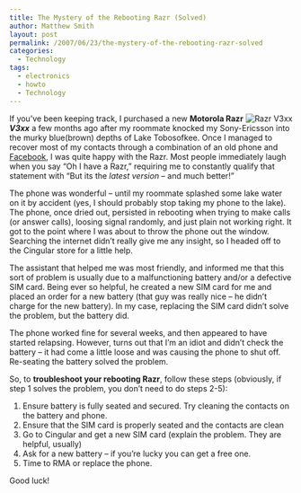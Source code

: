 ```yaml
---
title: The Mystery of the Rebooting Razr (Solved)
author: Matthew Smith
layout: post
permalink: /2007/06/23/the-mystery-of-the-rebooting-razr-solved
categories:
  - Technology
tags:
  - electronics
  - howto
  - Technology
---
```

<img src="http://archive.digivation.net/wp-content/uploads/2007/06/razrv3xx.jpg" alt="Razr V3xx" align="right" />If you&#8217;ve been keeping track, I purchased a new **Motorola Razr *V3xx*** a few months ago after my roommate knocked my Sony-Ericsson into the murky blue(brown) depths of Lake Tobosofkee. Once I managed to recover most of my contacts through a combination of an old phone and [Facebook][1], I was quite happy with the Razr. Most people immediately laugh when you say &#8220;Oh I have a Razr,&#8221; requiring me to constantly qualify that statement with &#8220;But its the *latest version* &#8211; and much better!&#8221;

The phone was wonderful &#8211; until my roommate splashed some lake water on it by accident (yes, I should probably stop taking my phone to the lake). The phone, once dried out, persisted in rebooting when trying to make calls (or answer calls), loosing signal randomly, and just plain not working right. It got to the point where I was about to throw the phone out the window. Searching the internet didn&#8217;t really give me any insight, so I headed off to the Cingular store for a little help.

The assistant that helped me was most friendly, and informed me that this sort of problem is usually due to a malfunctioning battery and/or a defective SIM card. Being ever so helpful, he created a new SIM card for me and placed an order for a new battery (that guy was really nice &#8211; he didn&#8217;t charge for the new battery). In my case, replacing the SIM card didn&#8217;t solve the problem, but the battery did.

The phone worked fine for several weeks, and then appeared to have started relapsing. However, turns out that I&#8217;m an idiot and didn&#8217;t check the battery &#8211; it had come a little loose and was causing the phone to shut off. Re-seating the battery solved the problem.

So, to **troubleshoot your rebooting Razr**, follow these steps (obviously, if step 1 solves the problem, you don&#8217;t need to do steps 2-5):

1.  Ensure battery is fully seated and secured. Try cleaning the contacts on the battery and phone.
2.  Ensure that the SIM card is properly seated and the contacts are clean
3.  Go to Cingular and get a new SIM card (explain the problem. They are helpful, usually)
4.  Ask for a new battery &#8211; if you&#8217;re lucky you can get a free one.
5.  Time to RMA or replace the phone.

Good luck!

 [1]: http://facebook.com